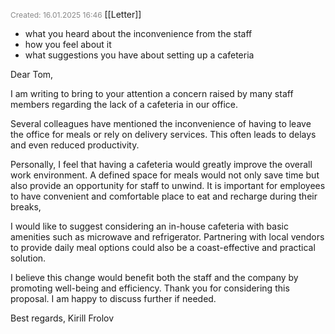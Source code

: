 <span style="font-size:12px; color:#888888;">Created: 16.01.2025 16:46</span>
[[Letter]]

- what you heard about the inconvenience from the staff
- how you feel about it
- what suggestions you have about setting up a cafeteria

Dear Tom,

I am writing to bring to your attention a concern raised by many staff members regarding the lack of a cafeteria in our office.

Several colleagues have mentioned the inconvenience of having to leave the office for meals or rely on delivery services. This often leads to delays and even reduced productivity.

Personally, I feel that having a cafeteria would greatly improve the overall work environment. A defined space for  meals would not only save time but also provide an opportunity for staff to unwind. It is important for employees to have convenient and comfortable place to eat and recharge during their breaks,

I would like to suggest considering an in-house cafeteria with basic amenities such as microwave and refrigerator. Partnering with local vendors to provide daily meal options could also be a coast-effective and practical solution.

I believe this change would benefit both the staff and the company by promoting well-being and efficiency. Thank you for considering this proposal. I am happy to discuss further if needed.

Best regards, 
Kirill Frolov

